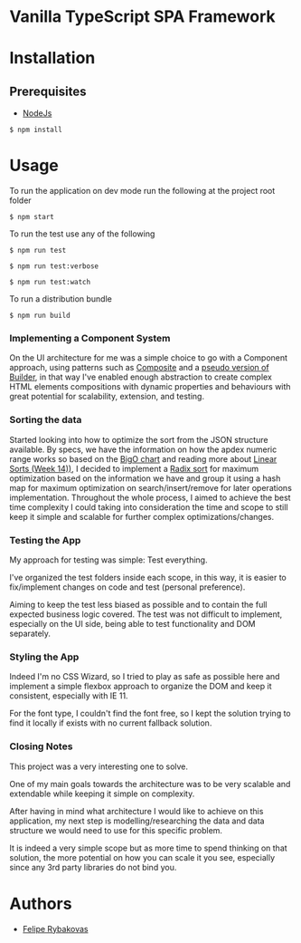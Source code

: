 # Vanilla TypeScript SPA Framework

# Installation
## Prerequisites
- [NodeJs](https://nodejs.org/)

```
$ npm install
```

# Usage
To run the application on dev mode run the following at the project root folder
```
$ npm start
```
To run the test use any of the following
```
$ npm run test

$ npm run test:verbose

$ npm run test:watch
```
To run a distribution bundle
```
$ npm run build
```

### **Implementing a Component System**
On the UI architecture for me was a simple choice to go with a Component approach, using patterns such as [Composite](https://refactoring.guru/design-patterns/composite) and a [pseudo version of Builder](https://refactoring.guru/design-patterns/builder), in that way I've enabled enough abstraction to create complex HTML elements compositions with dynamic properties and behaviours with great potential for scalability, extension, and testing.

### **Sorting the data**
Started looking into how to optimize the sort from the JSON structure available. By specs, we have the information on how the apdex numeric range works so based on the [BigO chart](https://www.bigocheatsheet.com/) and reading more about [Linear Sorts (Week 14))](https://www.radford.edu/nokie/classes/360/Linear.Sorts.html), I decided to implement a [Radix sort](https://medium.com/@verdi/intermediate-sorting-algorithms-merge-quick-and-radix-sort-539686c5063b) for maximum optimization based on the information we have and group it using a hash map for maximum optimization on search/insert/remove for later operations implementation. Throughout the whole process, I aimed to achieve the best time complexity I could taking into consideration the time and scope to still keep it simple and scalable for further complex optimizations/changes.

### **Testing the App**
My approach for testing was simple: Test everything.

I've organized the test folders inside each scope, in this way, it is easier to fix/implement changes on code and test (personal preference).

Aiming to keep the test less biased as possible and to contain the full expected business logic covered. The test was not difficult to implement, especially on the UI side, being able to test functionality and DOM separately.

### **Styling the App**
Indeed I'm no CSS Wizard, so I tried to play as safe as possible here and implement a simple flexbox approach to organize the DOM and keep it consistent, especially with IE 11.

For the font type, I couldn't find the font free, so I kept the solution trying to find it locally if exists with no current fallback solution.

### **Closing Notes**
This project was a very interesting one to solve.

One of my main goals towards the architecture was to be very scalable and extendable while keeping it simple on complexity.

After having in mind what architecture I would like to achieve on this application, my next step is modelling/researching the data and data structure we would need to use for this specific problem.

It is indeed a very simple scope but as more time to spend thinking on that solution, the more potential on how you can scale it you see, especially since any 3rd party libraries do not bind you.

# Authors
- [Felipe Rybakovas](http://rybakovas.me)
